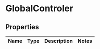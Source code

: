
# GlobalControler

## Properties
Name | Type | Description | Notes
------------ | ------------- | ------------- | -------------



